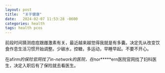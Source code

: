 ```yaml
---
layout: post
title:  "关于健康"
date:   2024-02-07 11:53:28 -0600
categories: health
tags: health pcos
---
```


前段时间猜测痘痘跟雌激素有关，最近越来越觉得我就是有多囊。决定先从改变饮食作息生活习惯开始调整。少碳水，控糖，多运动，早睡早起。不要不开心。

在af*irm的保险官网找了in-network的医院，在nor******ern医院官网找了妇科医生，决定入职后有了保险就去看医生。